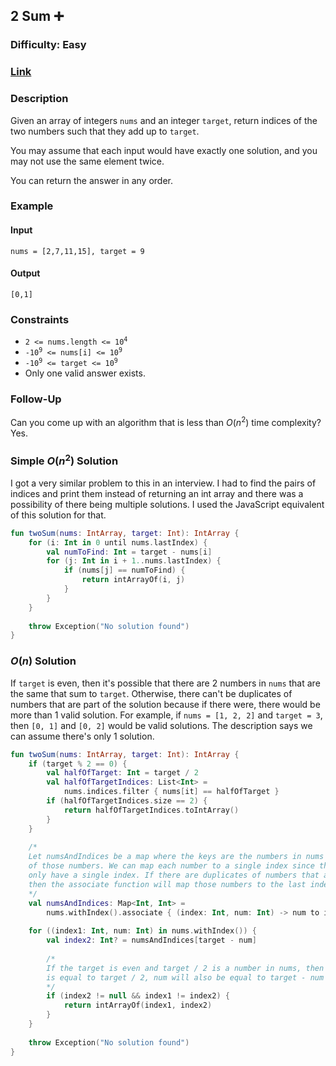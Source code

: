 ## 2 Sum :heavy_plus_sign:
### Difficulty: Easy
### [Link](https://leetcode.com/problems/two-sum/)

### Description

Given an array of integers `nums` and an integer `target`, return indices of the two numbers such that they add up to `target`.

You may assume that each input would have exactly one solution, and you may not use the same element twice.

You can return the answer in any order.

### Example

#### Input
`nums = [2,7,11,15], target = 9`

#### Output
`[0,1]`

### Constraints

- <code>2 <= nums.length <= 10<sup>4</sup></code>
- <code>-10<sup>9</sup> <= nums[i] <= 10<sup>9</sup></code>
- <code>-10<sup>9</sup> <= target <= 10<sup>9</sup></code>
- Only one valid answer exists.

### Follow-Up

Can you come up with an algorithm that is less than $O(n^2)$ time complexity? Yes.

### Simple $O(n^2)$ Solution

I got a very similar problem to this in an interview. I had to find the pairs of indices and print them instead of returning an int array and there was a possibility of there being multiple solutions. I used the JavaScript equivalent of this solution for that.

```kotlin
fun twoSum(nums: IntArray, target: Int): IntArray {
    for (i: Int in 0 until nums.lastIndex) {
        val numToFind: Int = target - nums[i]
        for (j: Int in i + 1..nums.lastIndex) {
            if (nums[j] == numToFind) {
                return intArrayOf(i, j)
            }
        }
    }
    
    throw Exception("No solution found")
}
```

### $O(n)$ Solution

If `target` is even, then it's possible that there are 2 numbers in `nums` that are the same that sum to `target`. Otherwise, there can't be duplicates of numbers that are part of the solution because if there were, there would be more than 1 valid solution. For example, if `nums = [1, 2, 2]` and `target = 3`, then `[0, 1]` and `[0, 2]` would be valid solutions. The description says we can assume there's only 1 solution.

```kotlin
fun twoSum(nums: IntArray, target: Int): IntArray {
    if (target % 2 == 0) {
        val halfOfTarget: Int = target / 2
        val halfOfTargetIndices: List<Int> =
            nums.indices.filter { nums[it] == halfOfTarget }
        if (halfOfTargetIndices.size == 2) {
            return halfOfTargetIndices.toIntArray()
        }
    }
    
    /*
    Let numsAndIndices be a map where the keys are the numbers in nums and the values are the indices
    of those numbers. We can map each number to a single index since the numbers in the solution will
    only have a single index. If there are duplicates of numbers that aren't part of the solution,
    then the associate function will map those numbers to the last index they were found at.
    */
    val numsAndIndices: Map<Int, Int> =
        nums.withIndex().associate { (index: Int, num: Int) -> num to index }
    
    for ((index1: Int, num: Int) in nums.withIndex()) {
        val index2: Int? = numsAndIndices[target - num]
        
        /*
        If the target is even and target / 2 is a number in nums, then when we get to the iteration where num
        is equal to target / 2, num will also be equal to target - num so index1 will be equal to index2.
        */
        if (index2 != null && index1 != index2) {
            return intArrayOf(index1, index2)
        }
    }
    
    throw Exception("No solution found")
}
```